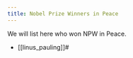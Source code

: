 ```yaml
---
title: Nobel Prize Winners in Peace
---
```


We will list here who won NPW in Peace.

* [[linus_pauling]]#
